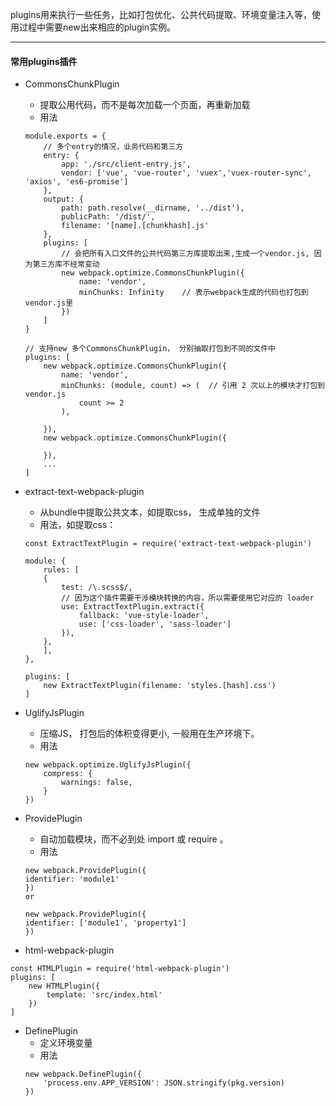 plugins用来执行一些任务，比如打包优化、公共代码提取、环境变量注入等，使用过程中需要new出来相应的plugin实例。

---

#### 常用plugins插件
* CommonsChunkPlugin
    * 提取公用代码，而不是每次加载一个页面，再重新加载
    * 用法
    ```
    module.exports = {
        // 多个entry的情况，业务代码和第三方
        entry: {
            app: './src/client-entry.js',
            vendor: ['vue', 'vue-router', 'vuex','vuex-router-sync', 'axios', 'es6-promise']
        },        
        output: {
            path: path.resolve(__dirname, '../dist'),
            publicPath: '/dist/',
            filename: '[name].[chunkhash].js'     
        },
        plugins: [
            // 会把所有入口文件的公共代码第三方库提取出来,生成一个vendor.js, 因为第三方库不经常变动
            new webpack.optimize.CommonsChunkPlugin({   
                name: 'vendor',
                minChunks: Infinity    // 表示webpack生成的代码也打包到vendor.js里
            })
        ]
    }
    
    // 支持new 多个CommonsChunkPlugin， 分别抽取打包到不同的文件中
    plugins: [
        new webpack.optimize.CommonsChunkPlugin({   
            name: 'vendor',
            minChunks: (module, count) => (  // 引用 2 次以上的模块才打包到vendor.js
                count >= 2
            ),

        }),
        new webpack.optimize.CommonsChunkPlugin({   
            
        }),
        ...
    ]
    ```
* extract-text-webpack-plugin 
    * 从bundle中提取公共文本，如提取css， 生成单独的文件
    * 用法，如提取css：
    ```
    const ExtractTextPlugin = require('extract-text-webpack-plugin')

    module: {
        rules: [
        {
            test: /\.scss$/,
            // 因为这个插件需要干涉模块转换的内容，所以需要使用它对应的 loader
            use: ExtractTextPlugin.extract({ 
                fallback: 'vue-style-loader',
                use: ['css-loader', 'sass-loader']
            }), 
        },
        ],
    },

    plugins: [
        new ExtractTextPlugin(filename: 'styles.[hash].css')
    ]

    ```
* UglifyJsPlugin
    * 压缩JS， 打包后的体积变得更小, 一般用在生产环境下。
    * 用法
    ```
    new webpack.optimize.UglifyJsPlugin({
        compress: {
            warnings: false,
        }
    })
    ```

* ProvidePlugin
    * 自动加载模块，而不必到处 import 或 require 。
    * 用法
    ```
    new webpack.ProvidePlugin({
    identifier: 'module1'
    })
    or

    new webpack.ProvidePlugin({
    identifier: ['module1', 'property1']
    })
    ```
* html-webpack-plugin
```
const HTMLPlugin = require('html-webpack-plugin')
plugins: [
    new HTMLPlugin({
        template: 'src/index.html'
    })
]
```

* DefinePlugin
    * 定义环境变量
    * 用法
    ```
    new webpack.DefinePlugin({
        'process.env.APP_VERSION': JSON.stringify(pkg.version)
    })
    ```